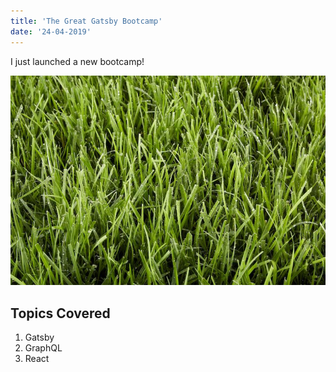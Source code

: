 ```yaml
---
title: 'The Great Gatsby Bootcamp'
date: '24-04-2019'
---
```


I just launched a new bootcamp!

![Grass](./grass.jpg)

## Topics Covered

1. Gatsby
2. GraphQL
3. React
